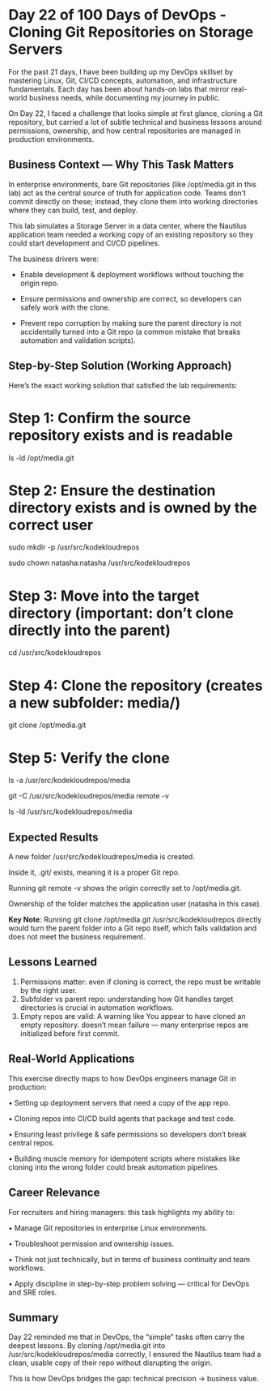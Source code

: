 # Day 22 of 100 Days of DevOps - Cloning Git Repositories on Storage Servers

For the past 21 days, I have been building up my DevOps skillset by mastering Linux, Git, CI/CD concepts, automation, and infrastructure fundamentals. Each day has been about hands-on labs that mirror real-world business needs, while documenting my journey in public.

On Day 22, I faced a challenge that looks simple at first glance, cloning a Git repository, but carried a lot of subtle technical and business lessons around permissions, ownership, and how central repositories are managed in production environments.

## Business Context — Why This Task Matters
In enterprise environments, bare Git repositories (like /opt/media.git in this lab) act as the central source of truth for application code. Teams don’t commit directly on these; instead, they clone them into working directories where they can build, test, and deploy.

This lab simulates a Storage Server in a data center, where the Nautilus application team needed a working copy of an existing repository so they could start development and CI/CD pipelines.

The business drivers were:
- Enable development & deployment workflows without touching the origin repo.

- Ensure permissions and ownership are correct, so developers can safely work with the clone.

- Prevent repo corruption by making sure the parent directory is not accidentally turned into a Git repo (a common mistake that breaks automation and validation scripts).


## Step-by-Step Solution (Working Approach)
Here’s the exact working solution that satisfied the lab requirements:

# Step 1: Confirm the source repository exists and is readable

ls -ld /opt/media.git

# Step 2: Ensure the destination directory exists and is owned by the correct user

sudo mkdir -p /usr/src/kodekloudrepos

sudo chown natasha:natasha /usr/src/kodekloudrepos

# Step 3: Move into the target directory (important: don’t clone directly into the parent)

cd /usr/src/kodekloudrepos

# Step 4: Clone the repository (creates a new subfolder: media/)

git clone /opt/media.git

# Step 5: Verify the clone

ls -a /usr/src/kodekloudrepos/media

git -C /usr/src/kodekloudrepos/media remote -v

ls -ld /usr/src/kodekloudrepos/media

## Expected Results

A new folder /usr/src/kodekloudrepos/media is created.

Inside it, .git/ exists, meaning it is a proper Git repo.

Running git remote -v shows the origin correctly set to /opt/media.git.

Ownership of the folder matches the application user (natasha in this case).

**Key Note**: Running git clone /opt/media.git /usr/src/kodekloudrepos directly would turn the parent folder into a Git repo itself, which fails validation and does not meet the business requirement.

## Lessons Learned

1. Permissions matter: even if cloning is correct, the repo must be writable by the right user.
2. Subfolder vs parent repo: understanding how Git handles target directories is crucial in automation workflows.
3. Empty repos are valid: A warning like You appear to have cloned an empty repository. doesn’t mean failure — many enterprise repos are initialized before first commit.

## Real-World Applications
This exercise directly maps to how DevOps engineers manage Git in production:

•	Setting up deployment servers that need a copy of the app repo.

•	Cloning repos into CI/CD build agents that package and test code.

•	Ensuring least privilege & safe permissions so developers don’t break central repos.

•	Building muscle memory for idempotent scripts where mistakes like cloning into the wrong folder could break automation pipelines.

## Career Relevance
For recruiters and hiring managers: this task highlights my ability to:

•	Manage Git repositories in enterprise Linux environments.

•	Troubleshoot permission and ownership issues.

•	Think not just technically, but in terms of business continuity and team workflows.

•	Apply discipline in step-by-step problem solving — critical for DevOps and SRE roles.

## Summary

Day 22 reminded me that in DevOps, the “simple” tasks often carry the deepest lessons. By cloning /opt/media.git into /usr/src/kodekloudrepos/media correctly, I ensured the Nautilus team had a clean, usable copy of their repo without disrupting the origin.

This is how DevOps bridges the gap: technical precision → business value.
